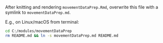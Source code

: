 After knitting and rendering `movementDataPrep.Rmd`, overwrite this file with a symlink to `movementDataPrep.md`.

E.g., on Linux/macOS from terminal:

```bash
cd C:/modules/movementDataPrep
rm README.md && ln -s movementDataPrep.md README.md
```
